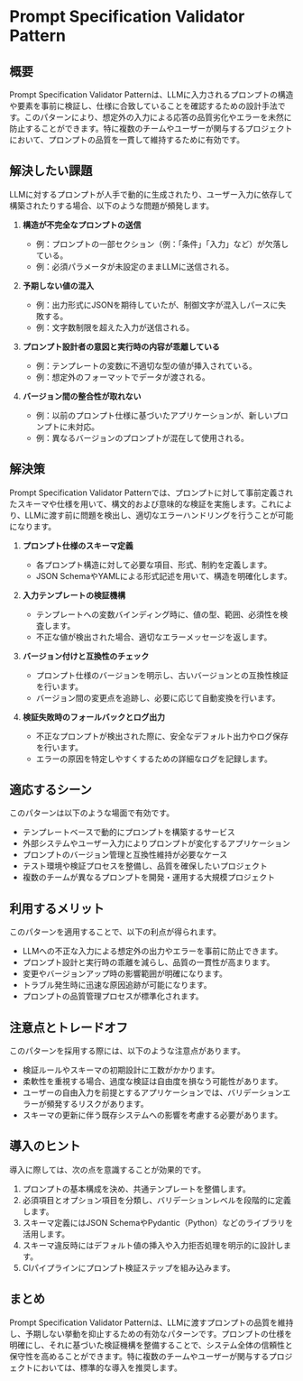 # Prompt Specification Validator Pattern

## 概要

Prompt Specification Validator Patternは、LLMに入力されるプロンプトの構造や要素を事前に検証し、仕様に合致していることを確認するための設計手法です。このパターンにより、想定外の入力による応答の品質劣化やエラーを未然に防止することができます。特に複数のチームやユーザーが関与するプロジェクトにおいて、プロンプトの品質を一貫して維持するために有効です。

## 解決したい課題

LLMに対するプロンプトが人手で動的に生成されたり、ユーザー入力に依存して構築されたりする場合、以下のような問題が頻発します。

1. **構造が不完全なプロンプトの送信**
   - 例：プロンプトの一部セクション（例：「条件」「入力」など）が欠落している。
   - 例：必須パラメータが未設定のままLLMに送信される。

2. **予期しない値の混入**
   - 例：出力形式にJSONを期待していたが、制御文字が混入しパースに失敗する。
   - 例：文字数制限を超えた入力が送信される。

3. **プロンプト設計者の意図と実行時の内容が乖離している**
   - 例：テンプレートの変数に不適切な型の値が挿入されている。
   - 例：想定外のフォーマットでデータが渡される。

4. **バージョン間の整合性が取れない**
   - 例：以前のプロンプト仕様に基づいたアプリケーションが、新しいプロンプトに未対応。
   - 例：異なるバージョンのプロンプトが混在して使用される。

## 解決策

Prompt Specification Validator Patternでは、プロンプトに対して事前定義されたスキーマや仕様を用いて、構文的および意味的な検証を実施します。これにより、LLMに渡す前に問題を検出し、適切なエラーハンドリングを行うことが可能になります。

1. **プロンプト仕様のスキーマ定義**
   - 各プロンプト構造に対して必要な項目、形式、制約を定義します。
   - JSON SchemaやYAMLによる形式記述を用いて、構造を明確化します。

2. **入力テンプレートの検証機構**
   - テンプレートへの変数バインディング時に、値の型、範囲、必須性を検査します。
   - 不正な値が検出された場合、適切なエラーメッセージを返します。

3. **バージョン付けと互換性のチェック**
   - プロンプト仕様のバージョンを明示し、古いバージョンとの互換性検証を行います。
   - バージョン間の変更点を追跡し、必要に応じて自動変換を行います。

4. **検証失敗時のフォールバックとログ出力**
   - 不正なプロンプトが検出された際に、安全なデフォルト出力やログ保存を行います。
   - エラーの原因を特定しやすくするための詳細なログを記録します。

## 適応するシーン

このパターンは以下のような場面で有効です。

- テンプレートベースで動的にプロンプトを構築するサービス
- 外部システムやユーザー入力によりプロンプトが変化するアプリケーション
- プロンプトのバージョン管理と互換性維持が必要なケース
- テスト環境や検証プロセスを整備し、品質を確保したいプロジェクト
- 複数のチームが異なるプロンプトを開発・運用する大規模プロジェクト

## 利用するメリット

このパターンを適用することで、以下の利点が得られます。

- LLMへの不正な入力による想定外の出力やエラーを事前に防止できます。
- プロンプト設計と実行時の乖離を減らし、品質の一貫性が高まります。
- 変更やバージョンアップ時の影響範囲が明確になります。
- トラブル発生時に迅速な原因追跡が可能になります。
- プロンプトの品質管理プロセスが標準化されます。

## 注意点とトレードオフ

このパターンを採用する際には、以下のような注意点があります。

- 検証ルールやスキーマの初期設計に工数がかかります。
- 柔軟性を重視する場合、過度な検証は自由度を損なう可能性があります。
- ユーザーの自由入力を前提とするアプリケーションでは、バリデーションエラーが頻発するリスクがあります。
- スキーマの更新に伴う既存システムへの影響を考慮する必要があります。

## 導入のヒント

導入に際しては、次の点を意識することが効果的です。

1. プロンプトの基本構成を決め、共通テンプレートを整備します。
2. 必須項目とオプション項目を分類し、バリデーションレベルを段階的に定義します。
3. スキーマ定義にはJSON SchemaやPydantic（Python）などのライブラリを活用します。
4. スキーマ違反時にはデフォルト値の挿入や入力拒否処理を明示的に設計します。
5. CIパイプラインにプロンプト検証ステップを組み込みます。

## まとめ

Prompt Specification Validator Patternは、LLMに渡すプロンプトの品質を維持し、予期しない挙動を抑止するための有効なパターンです。プロンプトの仕様を明確にし、それに基づいた検証機構を整備することで、システム全体の信頼性と保守性を高めることができます。特に複数のチームやユーザーが関与するプロジェクトにおいては、標準的な導入を推奨します。
